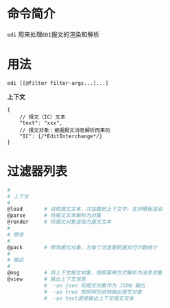 # 命令简介

`edi` 用来处理`EDI`报文的渲染和解析
    
# 用法

```
edi [[@filter filter-args...]...]
```

**上下文**

```json5
{
    // 报文（IC）文本
    "text": "xxx",
    // 报文对象：根据报文消息解析而来的
    "IC": {/*EditInterchange*/}
}
```

# 过滤器列表

```bash
#
# 上下文
#
@load       # 读取报文文本，并加载到上下文中，支持模板渲染
@parse      # 将报文文本解析为对象
@render     # 将报文对象渲染为报文文本
#
# 修改
#
@pack       # 修改报文对象，为每个消息更新报文行计数统计
#
# 输出
#
@msg        # 将上下文报文对象，按照某种方式解析为消息对象
@view       # 输出上下文信息
            #  -as json 将报文对象作为 JSON 输出
            #  -as tree 按照树形结构输出报文对象
            #  -as text直接输出上下文报文文本
```